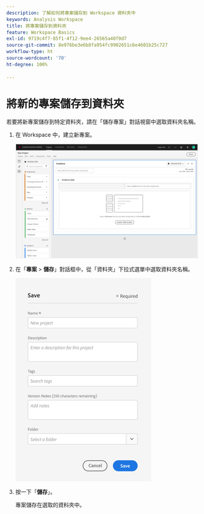 ```yaml
---
description: 了解如何將專案儲存到 Workspace 資料夾中
keywords: Analysis Workspace
title: 將專案儲存到資料夾
feature: Workspace Basics
exl-id: 9719c4f7-85f1-4f12-9ee4-26565a40f0d7
source-git-commit: 8e976be3e6b8fa954fc9902651c6e4601b25c727
workflow-type: ht
source-wordcount: '70'
ht-degree: 100%

---
```


# 將新的專案儲存到資料夾

若要將新專案儲存到特定資料夾，請在「儲存專案」對話視窗中選取資料夾名稱。

1. 在 Workspace 中，建立新專案。

   ![](/help/analyze/analysis-workspace/build-workspace-project/assets/save-to-folder1.png)

1. 在「**專案** > **儲存**」對話框中，從「資料夾」下拉式選單中選取資料夾名稱。

   ![](/help/analyze/analysis-workspace/build-workspace-project/assets/save-to-folder2.png)

1. 按一下「**儲存**」。

   專案儲存在選取的資料夾中。
